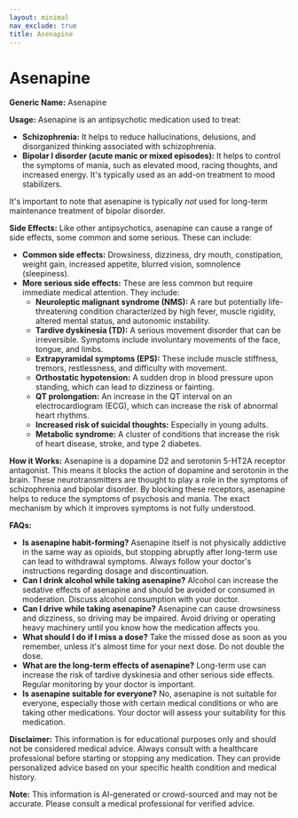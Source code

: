 ```yaml
---
layout: minimal
nav_exclude: true
title: Asenapine
---
```


# Asenapine

**Generic Name:** Asenapine

**Usage:** Asenapine is an antipsychotic medication used to treat:

* **Schizophrenia:**  It helps to reduce hallucinations, delusions, and disorganized thinking associated with schizophrenia.
* **Bipolar I disorder (acute manic or mixed episodes):** It helps to control the symptoms of mania, such as elevated mood, racing thoughts, and increased energy.  It's typically used as an add-on treatment to mood stabilizers.

It's important to note that asenapine is typically *not* used for long-term maintenance treatment of bipolar disorder.


**Side Effects:**  Like other antipsychotics, asenapine can cause a range of side effects, some common and some serious.  These can include:

* **Common side effects:**  Drowsiness, dizziness, dry mouth, constipation, weight gain, increased appetite, blurred vision, somnolence (sleepiness).
* **More serious side effects:**  These are less common but require immediate medical attention.  They include:
    * **Neuroleptic malignant syndrome (NMS):** A rare but potentially life-threatening condition characterized by high fever, muscle rigidity, altered mental status, and autonomic instability.
    * **Tardive dyskinesia (TD):**  A serious movement disorder that can be irreversible.  Symptoms include involuntary movements of the face, tongue, and limbs.
    * **Extrapyramidal symptoms (EPS):**  These include muscle stiffness, tremors, restlessness, and difficulty with movement.
    * **Orthostatic hypotension:** A sudden drop in blood pressure upon standing, which can lead to dizziness or fainting.
    * **QT prolongation:**  An increase in the QT interval on an electrocardiogram (ECG), which can increase the risk of abnormal heart rhythms.
    * **Increased risk of suicidal thoughts:**  Especially in young adults.
    * **Metabolic syndrome:**  A cluster of conditions that increase the risk of heart disease, stroke, and type 2 diabetes.


**How it Works:** Asenapine is a dopamine D2 and serotonin 5-HT2A receptor antagonist. This means it blocks the action of dopamine and serotonin in the brain.  These neurotransmitters are thought to play a role in the symptoms of schizophrenia and bipolar disorder. By blocking these receptors, asenapine helps to reduce the symptoms of psychosis and mania.  The exact mechanism by which it improves symptoms is not fully understood.


**FAQs:**

* **Is asenapine habit-forming?**  Asenapine itself is not physically addictive in the same way as opioids, but stopping abruptly after long-term use can lead to withdrawal symptoms.  Always follow your doctor's instructions regarding dosage and discontinuation.
* **Can I drink alcohol while taking asenapine?**  Alcohol can increase the sedative effects of asenapine and should be avoided or consumed in moderation.  Discuss alcohol consumption with your doctor.
* **Can I drive while taking asenapine?**  Asenapine can cause drowsiness and dizziness, so driving may be impaired.  Avoid driving or operating heavy machinery until you know how the medication affects you.
* **What should I do if I miss a dose?**  Take the missed dose as soon as you remember, unless it's almost time for your next dose.  Do not double the dose.
* **What are the long-term effects of asenapine?**  Long-term use can increase the risk of tardive dyskinesia and other serious side effects.  Regular monitoring by your doctor is important.
* **Is asenapine suitable for everyone?**  No, asenapine is not suitable for everyone, especially those with certain medical conditions or who are taking other medications.  Your doctor will assess your suitability for this medication.


**Disclaimer:** This information is for educational purposes only and should not be considered medical advice.  Always consult with a healthcare professional before starting or stopping any medication.  They can provide personalized advice based on your specific health condition and medical history.


**Note:** This information is AI-generated or crowd-sourced and may not be accurate. Please consult a medical professional for verified advice.
